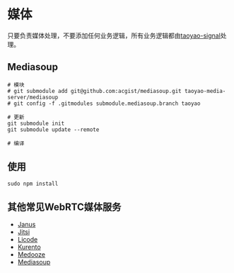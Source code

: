 # 媒体

只要负责媒体处理，不要添加任何业务逻辑，所有业务逻辑都由[taoyao-signal](../taoyao-signal)处理。

## Mediasoup

```
# 模块
# git submodule add git@github.com:acgist/mediasoup.git taoyao-media-server/mediasoup
# git config -f .gitmodules submodule.mediasoup.branch taoyao

# 更新
git submodule init  
git submodule update --remote

# 编译

```

## 使用

```
sudo npm install
```

## 其他常见WebRTC媒体服务

* [Janus](https://github.com/meetecho/janus-gateway/)
* [Jitsi](https://github.com/jitsi)
* [Licode](https://github.com/lynckia/licode)
* [Kurento](https://github.com/Kurento/kurento-media-server)
* [Medooze](https://github.com/medooze/media-server)
* [Mediasoup](https://github.com/versatica/mediasoup)
